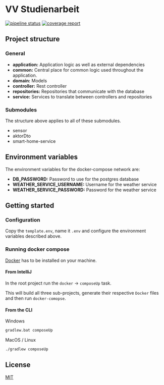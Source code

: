 # VV Studienarbeit

[![pipeline status](https://inf-git.fh-rosenheim.de/vv-inf-sose21/schleckernicolas/badges/main/pipeline.svg)](https://inf-git.fh-rosenheim.de/vv-inf-sose21/schleckernicolas/-/commits/main)
[![coverage report](https://inf-git.fh-rosenheim.de/vv-inf-sose21/schleckernicolas/badges/main/coverage.svg)](https://inf-git.fh-rosenheim.de/vv-inf-sose21/schleckernicolas/-/commits/main)

## Project structure

### General

- **application:** Application logic as well as external dependencies
- **common:** Central place for common logic used throughout the application.
- **domain:** Models
- **controller:** Rest controller
- **repositories:** Repositories that communicate with the database
- **service:** Services to translate between controllers and repositories

### Submodules

The structure above applies to all of these submodules.

- sensor
- aktorDto
- smart-home-service

## Environment variables

The environment variables for the docker-compose network are:

- **DB_PASSWORD:** Password to use for the postgres database
- **WEATHER_SERVICE_USERNAME:** Username for the weather service
- **WEATHER_SERVICE_PASSWORD:** Password for the weather service

## Getting started

### Configuration

Copy the `template.env`, name it `.env` and configure the environment variables described above.

### Running docker compose

[Docker](https://www.docker.com/) has to be installed on your machine.

#### From IntelliJ

In the root project run the `docker` -> `composeUp` task.

This will build all three sub-projects, generate their respective `Docker` files and then run `docker-comopse`.

#### From the CLI

Windows

```bash
gradlew.bat composeUp
```

MacOS / Linux

```bash
./gradlew composeUp
```

## License

[MIT](https://choosealicense.com/licenses/mit/)